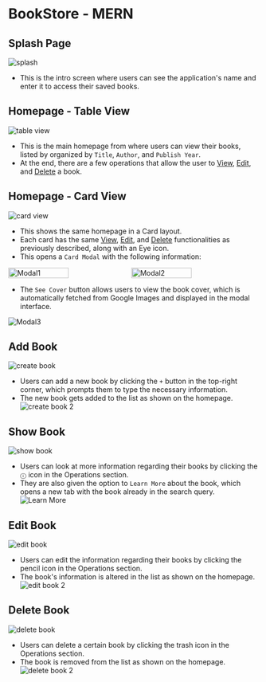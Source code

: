 # BookStore - MERN

## Splash Page
![splash](https://github.com/AnvayB/Bookshelf-Editor/assets/53208269/3875617c-eaea-4d68-bc11-2feca0e8e2a2)
- This is the intro screen where users can see the application's name and enter it to access their saved books.

## Homepage - Table View
![table view](https://github.com/AnvayB/Bookshelf-Editor/assets/53208269/4b92bf16-2daf-4108-ab6c-180c40a8cc27)
- This is the main homepage from where users can view their books, listed by organized by `Title`, `Author`, and `Publish Year`.
- At the end, there are a few operations that allow the user to [View](https://github.com/AnvayB/Bookshelf-Editor?tab=readme-ov-file#show-book), [Edit](https://github.com/AnvayB/Bookshelf-Editor?tab=readme-ov-file#edit-book), and [Delete](https://github.com/AnvayB/Bookshelf-Editor?tab=readme-ov-file#delete-book) a book.


## Homepage - Card View
![card view](https://github.com/AnvayB/Bookshelf-Editor/assets/53208269/4eb764dc-6f16-4483-9bb2-4313b116a632)
- This shows the same homepage in a Card layout.
- Each card has the same [View](https://github.com/AnvayB/Bookshelf-Editor?tab=readme-ov-file#show-book), [Edit](https://github.com/AnvayB/Bookshelf-Editor?tab=readme-ov-file#edit-book), and [Delete](https://github.com/AnvayB/Bookshelf-Editor?tab=readme-ov-file#delete-book) functionalities as previously described, along with an Eye icon.
- This opens a `Card Modal` with the following information:
<div style="display: flex;">
   <img src="https://github.com/AnvayB/Bookshelf-Builder/assets/53208269/4f6b043e-e384-4c91-853a-e81335b5d6df" style="width: 49%;" alt="Modal1">
   <img src="https://github.com/AnvayB/Bookshelf-Builder/assets/53208269/dd950e50-2190-4e09-869d-6a6c92bfdef6" style="width: 49%;" alt="Modal2">
</div>

- The `See Cover` button allows users to view the book cover, which is automatically fetched from Google Images and displayed in the modal interface.

![Modal3](https://github.com/AnvayB/Bookshelf-Builder/assets/53208269/64e0ef54-dbd4-433b-925e-d6e168271798)

## Add Book
![create book](https://github.com/AnvayB/Bookshelf-Editor/assets/53208269/c94f3490-3a40-4d74-bfa3-5cfe1da867d6)
- Users can add a new book by clicking the `+` button in the top-right corner, which prompts them to type the necessary information.
- The new book gets added to the list as shown on the homepage.
![create book 2](https://github.com/AnvayB/Bookshelf-Editor/assets/53208269/d4112756-a08d-4bef-95c3-742f3d0c25b9)

## Show Book 
![show book](https://github.com/AnvayB/Bookshelf-Builder/assets/53208269/4e3ca555-7d1b-4314-a032-a60c31d0e60f)
- Users can look at more information regarding their books by clicking the `ⓘ` icon in the Operations section.
- They are also given the option to `Learn More` about the book, which opens a new tab with the book already in the search query.
![Learn More](https://github.com/AnvayB/Bookshelf-Builder/assets/53208269/3e24593e-6daf-4339-99b8-96970d071d5d)

## Edit Book
![edit book](https://github.com/AnvayB/Bookshelf-Editor/assets/53208269/d9eb8d69-8302-4349-bf71-d1afd36e19f8)
- Users can edit the information regarding their books by clicking the pencil icon in the Operations section.
- The book's information is altered in the list as shown on the homepage.
![edit book 2](https://github.com/AnvayB/Bookshelf-Editor/assets/53208269/9d4714ef-dad8-4473-a50f-5e0e2d06861d)

## Delete Book
![delete book](https://github.com/AnvayB/Bookshelf-Builder/assets/53208269/3a425b1e-8ee7-4eaa-8b34-809b5f272189)
- Users can delete a certain book by clicking the trash icon in the Operations section.
- The book is removed from the list as shown on the homepage.
![delete book 2](https://github.com/AnvayB/Bookshelf-Editor/assets/53208269/a837a0a2-665f-4078-a81b-b294e095995a)